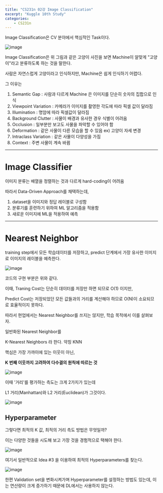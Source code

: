 ```yaml
---
title: "CS231n 02강 Image Classification"
excerpt: "Kuggle 10th Study"
categories:
    - CS231n
---
```




Image Classification은 CV 분야에서 핵심적인 Task이다.

![image](https://github.com/user-attachments/assets/15c92c56-b66c-4f1e-a1c4-9bcb01726d1d)

Image Classification은 위 그림과 같은 고양이 사진을 보면 Machine이 알맞게 "고양이"라고 분류하도록 하는 것을 말한다.



사람은 자연스럽게 고양이라고 인식하지만, Machine은 쉽게 인식하기 어렵다.



그 이유는 



1. Semantic Gap : 사람과 다르게 Machine 은 이미지를 단순히 숫자의 집합으로 인식
2. Viewpoint Variation : 카메라가 이미지를 촬영한 각도에 따라 픽셀 값이 달라짐
3. Illumination : 명암에 따라 픽셀값이 달라짐
4. Background Clutter : 사물이 배경과 유사한 경우 식별이 어려움
5. Occlusion : 일부분만 보고도 사물을 파악할 수 있어야 함
6. Deformation : 같은 사물이 다른 모습을 할 수 있음 ex) 고양이 자세 변경
7. Intraclass Variation : 같은 사물이 다양성을 가짐
8. Context : 주변 사물이 계속 바뀜



---



# Image Classifier



이미지 분류는 배열을 정렬하는 것과 다르게 hard-coding이 어려움



따라서 Data-Driven Approach를 채택하는데,

1. dataset을 이미지와 정답 레이블로 구성함
2. 분류기를 훈련하기 위하여 ML 알고리즘을 적용함
3. 새로운 이미지에 ML을 적용하여 예측





---



# Nearest Neighbor



training step에서 모든 학습데이터를 저장하고, predict 단계에서 가장 유사한 이미지로 이미지의 레이블을 예측한다.

![image](https://github.com/user-attachments/assets/d1a8ff98-cb1e-4501-af89-5f9a6d8ad24a)

코드의 구현 부분은 위와 같다.

이때, Traning Cost는 단순히 데이터를 저장만 하면 되므로 O(1) 이지만,

Predict Cost는 저장되었던 모든 값들과의 거리를 계산해야 하므로 O(N)이 소요되므로 효율적이지 못하다.

따라서 현업에서는 Nearest Neighbor를 쓰지는 않지만, 학습 목적에서 이를 살펴보자.



일반화된 Nearest Neighbor를

K-Nearest Neighbors 라 한다. 약칭 KNN



핵심은 가장 가까이에 있는 이웃이 아닌,

**K 번째 이웃까지 고려하여 다수결의 원칙에 따르는 것**



![image](https://github.com/user-attachments/assets/117c7437-aa03-4055-853a-6ff53a644168)


이때 '거리'를 평가하는 측도는 크게 2가지가 있는데

L1 거리(Manhattan)와 L2 거리(Euclidean)가 그것이다. 

![image](https://github.com/user-attachments/assets/cf964da7-b8bb-471f-98f6-647eefd513a3)



## **Hyperparameter**



그렇다면 최적의 K 값, 최적의 거리 측도 방법은 무엇일까?

이는 다양한 것들을 시도해 보고 가장 것을 경험적으로 택해야 한다.

![image](https://github.com/user-attachments/assets/07f731a9-c266-4c43-ab23-f5418fab421d)

여기서 일반적으로 Idea #3 을 이용하여 최적의 Hyperparameters를 찾는다.



![image](https://github.com/user-attachments/assets/4d5074c0-f512-4174-ba84-5bd3a38aa9c6)



한편 Validation set을 변화시켜가며 Hyperparameter를 설정하는 방법도 있는데, 이는 연산량이 크게 증가하기 때문에 DL에서는 사용하지 않는다.

